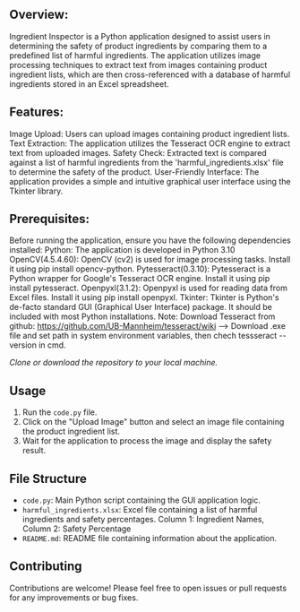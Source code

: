 ## Overview:
Ingredient Inspector is a Python application designed to assist users in determining the safety of product ingredients by comparing them to a predefined list of harmful ingredients. 
The application utilizes image processing techniques to extract text from images containing product ingredient lists, which are then cross-referenced with a database of harmful ingredients 
stored in an Excel spreadsheet.

## Features:
Image Upload: Users can upload images containing product ingredient lists.
Text Extraction: The application utilizes the Tesseract OCR engine to extract text from uploaded images.
Safety Check: Extracted text is compared against a list of harmful ingredients from the 'harmful_ingredients.xlsx' file to determine the safety of the product.
User-Friendly Interface: The application provides a simple and intuitive graphical user interface using the Tkinter library.

## Prerequisites:
Before running the application, ensure you have the following dependencies installed:
Python: The application is developed in Python 3.10
OpenCV(4.5.4.60): OpenCV (cv2) is used for image processing tasks. Install it using pip install opencv-python.
Pytesseract(0.3.10): Pytesseract is a Python wrapper for Google's Tesseract OCR engine. Install it using pip install pytesseract.
Openpyxl(3.1.2): Openpyxl is used for reading data from Excel files. Install it using pip install openpyxl.
Tkinter: Tkinter is Python's de-facto standard GUI (Graphical User Interface) package. It should be included with most Python installations.
Note: Download Tesseract from github: https://github.com/UB-Mannheim/tesseract/wiki --> Download .exe file and set path in system environment variables, then chech tessseract --version in cmd.

*Clone or download the repository to your local machine.*

## Usage
1. Run the `code.py` file.
2. Click on the "Upload Image" button and select an image file containing the product ingredient list.
3. Wait for the application to process the image and display the safety result.

## File Structure
- `code.py`: Main Python script containing the GUI application logic.
- `harmful_ingredients.xlsx`: Excel file containing a list of harmful ingredients and safety percentages. Column 1: Ingredient Names, Column 2: Safety Percentage
- `README.md`: README file containing information about the application.

## Contributing
Contributions are welcome! Please feel free to open issues or pull requests for any improvements or bug fixes.


